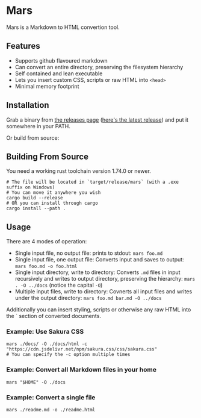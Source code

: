 # Mars
Mars is a Markdown to HTML convertion tool.

## Features
- Supports github flavoured markdown
- Can convert an entire directory, preserving the filesystem hierarchy
- Self contained and lean executable
- Lets you insert custom CSS, scripts or raw HTML into `<head>`
- Minimal memory footprint

## Installation
Grab a binary from [the releases page](https://github.com/insomnimus/mars/releases) ([here's the latest release](https://github.com/insomnimus/mars/releases/latest)) and put it somewhere in your PATH.

Or build from source:
## Building From Source
You need a working rust toolchain version 1.74.0 or newer.

```shell
# The file will be located in `target/release/mars` (with a .exe suffix on Windows)
# You can move it anywhere you wish
cargo build --release
# OR you can install through cargo
cargo install --path .
```

## Usage
There are 4 modes of operation:
- Single input file, no output file: prints to stdout: `mars foo.md`
- Single input file, one output file: Converts input and saves to output: `mars foo.md -o foo.html`
- Single input directory, write to directory: Converts `.md` files in input recursively and writes to output directory, preserving the hierarchy: `mars . -O ../docs` (notice the capital `-O`)
- Multiple input files, write to directory: Covnerts all input files and writes under the output directory: `mars foo.md bar.md -O ../docs`

Additionally you can insert styling, scripts or otherwise any raw HTML into the <head>` section of converted documents.
### Example: Use Sakura CSS
```shell
mars ./docs/ -O ./docs/html -c "https://cdn.jsdelivr.net/npm/sakura.css/css/sakura.css"
# You can specify the -c option multiple times
```

### Example: Convert all Markdown files in your home
```shell
mars "$HOME" -O ./docs
```

### Example: Convert a single file
```shell
mars ./readme.md -o ./readme.html
```
